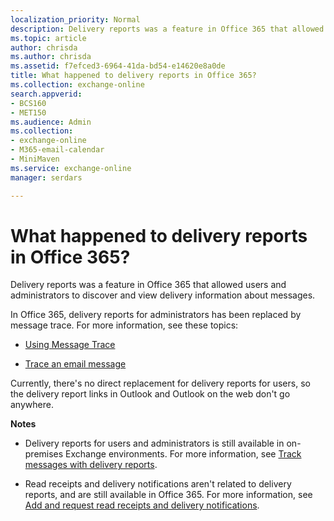 ```yaml
---
localization_priority: Normal
description: Delivery reports was a feature in Office 365 that allowed users and administrators to discover and view delivery information about messages.
ms.topic: article
author: chrisda
ms.author: chrisda
ms.assetid: f7efced3-6964-41da-bd54-e14620e8a0de
title: What happened to delivery reports in Office 365?
ms.collection: exchange-online
search.appverid:
- BCS160
- MET150
ms.audience: Admin
ms.collection: 
- exchange-online
- M365-email-calendar
- MiniMaven
ms.service: exchange-online
manager: serdars

---
```


# What happened to delivery reports in Office 365?

Delivery reports was a feature in Office 365 that allowed users and administrators to discover and view delivery information about messages.

In Office 365, delivery reports for administrators has been replaced by message trace. For more information, see these topics:

- [Using Message Trace](https://support.office.com/article/bbf5a330-e83f-43d1-9d51-cfd17d576dd8.aspx)

- [Trace an email message](https://go.microsoft.com/fwlink/p/?linkid=282262)

Currently, there's no direct replacement for delivery reports for users, so the delivery report links in Outlook and Outlook on the web don't go anywhere.

 **Notes**

- Delivery reports for users and administrators is still available in on-premises Exchange environments. For more information, see [Track messages with delivery reports](https://go.microsoft.com/fwlink/p/?linkid=282265).

- Read receipts and delivery notifications aren't related to delivery reports, and are still available in Office 365. For more information, see [Add and request read receipts and delivery notifications](https://support.office.com/article/a34bf70a-4c2c-4461-b2a1-12e4a7a92141.aspx).



